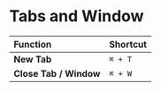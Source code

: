 # Tabs and Window

| Function | Shortcut |
| :------- | :--------|
| __New Tab__ | `⌘ + T` |
| __Close Tab / Window__ | `⌘ + W` |
